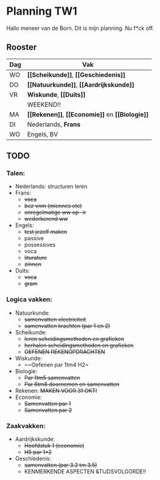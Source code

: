 # Planning TW1

Hallo meneer van de Born. Dit is mijn planning. Nu f*ck off.

## Rooster

| Dag  | Vak |
| ------------- | ------------- |
| WO  | **[[Scheikunde]]**, **[[Geschiedenis]]**  |
| DO  | **[[Natuurkunde]]**, **[[Aardrijkskunde]]**  |
| VR  | **Wiskunde**, **[[Duits]]** |
|  | WEEKEND!! |
| MA | **[[Rekenen]]**, **[[Economie]]** en **[[Biologie]]**  |
| DI  | Nederlands, **Frans**  |
| WO  | Engels, BV  |

## TODO
### Talen:

- Nederlands: structuren leren
- Frans:
	- ~~voca~~
	- ~~bez vnm (miennes etc)~~
	- ~~onregelmatige ww op -ir~~
	- ~~wederkerend ww~~
- Engels:
	- ~~test jezelf maken~~
	- passive
	- possessives
	- voca
	- ~~liturature~~
	- ~~zinnen~~
- Duits:
	- ~~voca~~
	- ~~gram~~

### Logica vakken:

- Natuurkunde:
	- ~~samenvatten electriciteit~~
	- ~~samenvatten krachten (par 1 en 2)~~
- Scheikunde:
	- ~~leren scheidingsmethoden en grafieken~~
	- ~~herhalen scheidingsmethoden en grafieken~~
	- ~~OEFENEN REKENOPDRACHTEN~~
- Wiskunde: 
	- ~~Oefenen par 1tm4 H2~
- Biologie: 
	- ~~Par 1tm5 samenvatten~~
	- ~~Par 6tm8 doornemen en samenvatten~~
- Rekenen: ~~MAKEN VOOR 31 OKT!~~
- Economie: 
	- ~~Samenvatten par 1~~
	- ~~Samenvatten par 2~~

### Zaakvakken:

- Aardrijkskunde:
	- ~~Hoofdstuk 1 (economie)~~
	- ~~H5 par 1+2~~
- Geschiedenis:
	- ~~samenvatten (par 3.2 tm 3.5)~~
	- KENMERKENDE ASPECTEN &TIJDSVOLGORDE!!
